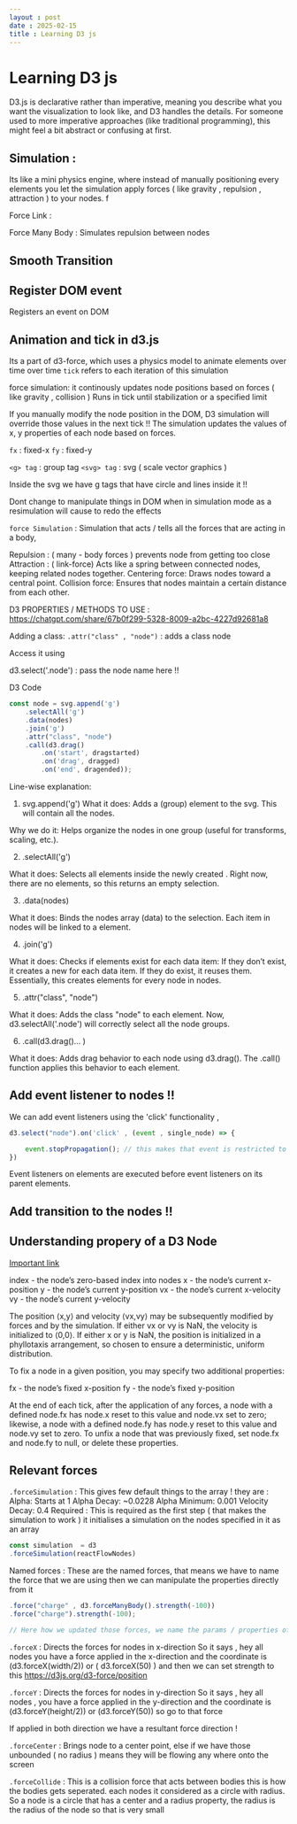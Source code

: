 ```yaml
---
layout : post
date : 2025-02-15
title : Learning D3 js 
---
```


# Learning D3 js 
D3.js is declarative rather than imperative, meaning you describe what you want the visualization to look like, and D3 handles the details. For someone used to more imperative approaches (like traditional programming), this might feel a bit abstract or confusing at first.

## Simulation : 

Its like a mini physics engine, where instead of manually positioning every elements you let the simulation apply forces ( like gravity , repulsion , attraction ) to your nodes. 
f

Force Link : 

Force Many Body : Simulates repulsion between nodes 


## Smooth Transition 


## Register DOM event

Registers an event on DOM 

## Animation and tick in d3.js 

Its a part of d3-force, which uses a physics model to animate elements over time over time 
`tick` refers to each iteration of this simulation 

force simulation: it continously updates node positions based on forces ( like gravity , collision ) 
Runs in tick until stabilization or a specified limit 

If you manually modify the node position in the DOM, D3 simulation will override those values in the next tick !!
The simulation updates the values of x, y properties of each node based on forces. 

`fx` : fixed-x
`fy` : fixed-y

`<g> tag` : group tag 
`<svg> tag` : svg ( scale vector graphics ) 

Inside the svg we have g tags that have circle and lines inside it !! 

Dont change to manipulate things in DOM when in simulation mode as a resimulation will cause to redo the effects  

`force Simulation` : Simulation that acts / tells all the forces that are acting in a body, 

Repulsion : ( many - body forces ) prevents node from getting too close 
Attraction : ( link-force)  Acts like a spring between connected nodes, keeping related nodes together.
Centering force: Draws nodes toward a central point.
Collision force: Ensures that nodes maintain a certain distance from each other.


D3 PROPERTIES / METHODS TO USE : https://chatgpt.com/share/67b0f299-5328-8009-a2bc-4227d92681a8

Adding a class: 
`.attr("class" , "node")` : adds a class node

Access it using 

d3.select('.node') : pass the node name here !! 



D3 Code 
```javascript
const node = svg.append('g')  
    .selectAll('g')  
    .data(nodes)  
    .join('g')  
    .attr("class", "node")  
    .call(d3.drag()  
        .on('start', dragstarted)  
        .on('drag', dragged)  
        .on('end', dragended));  
```

Line-wise explanation: 

1) svg.append('g')
What it does:
    Adds a <g> (group) element to the svg.
    This <g> will contain all the nodes.

Why we do it:
    Helps organize the nodes in one group (useful for transforms, scaling, etc.).

2) .selectAll('g')

What it does:
    Selects all <g> elements inside the newly created <g>.
    Right now, there are no <g> elements, so this returns an empty selection.

3) .data(nodes)

What it does:
    Binds the nodes array (data) to the selection.
    Each item in nodes will be linked to a <g> element.

4) .join('g')

What it does:
    Checks if <g> elements exist for each data item:
        If they don’t exist, it creates a new <g> for each data item.
        If they do exist, it reuses them.
    Essentially, this creates <g> elements for every node in nodes.

5) .attr("class", "node")

What it does:
    Adds the class "node" to each <g> element.
    Now, d3.selectAll('.node') will correctly select all the node groups.

6) .call(d3.drag()... )

What it does:
    Adds drag behavior to each node using d3.drag().
    The .call() function applies this behavior to each <g> element.


## Add event listener to nodes !!

We can add event listeners using the 'click' functionality , 


```javascript 
d3.select("node").on('click' , (event , single_node) => {

    event.stopPropagation(); // this makes that event is restricted to here only and doesnt propagates furtehr  
})
```

Event listeners on elements are executed before event listeners on its parent elements.


## Add transition to the nodes !! 


## Understanding propery of a D3 Node 
[Important link](https://d3js.org/d3-force/simulation#simulation_nodes)

index - the node’s zero-based index into nodes
x - the node’s current x-position
y - the node’s current y-position
vx - the node’s current x-velocity
vy - the node’s current y-velocity

The position ⟨x,y⟩ and velocity ⟨vx,vy⟩ may be subsequently modified by forces and by the simulation. If either vx or vy is NaN, the velocity is initialized to ⟨0,0⟩. If either x or y is NaN, the position is initialized in a phyllotaxis arrangement, so chosen to ensure a deterministic, uniform distribution.

To fix a node in a given position, you may specify two additional properties:

fx - the node’s fixed x-position
fy - the node’s fixed y-position

At the end of each tick, after the application of any forces, a node with a defined node.fx has node.x reset to this value and node.vx set to zero; likewise, a node with a defined node.fy has node.y reset to this value and node.vy set to zero. To unfix a node that was previously fixed, set node.fx and node.fy to null, or delete these properties.

## Relevant forces

`.forceSimulation` : This gives few default things to the array !
they are : 
Alpha: Starts at 1
Alpha Decay: ~0.0228
Alpha Minimum: 0.001
Velocity Decay: 0.4
Required : This is required as the first step ( that makes the simulation to work ) it initialises a simulation on the nodes specified in it as an array 

```javascript 
const simulation  = d3
.forceSimulation(reactFlowNodes)

```

Named forces : These are the named forces, that means we have to name the force that we are using then we can manipulate the properties directly from it 

```javascript 
.force("charge" , d3.forceManyBody().strength(-100)) 
.force("charge").strength(-100);

// Here how we updated those forces, we name the params / properties of the force using its "name"  
```


`.forceX` : Directs the forces for nodes in x-direction 
So it says , hey all nodes you have a force applied in the x-direction and the coordinate is (d3.forceX(width/2)) or ( d3.forceX(50) ) 
and then we can set strength to this https://d3js.org/d3-force/position 


`.forceY` : Directs the forces for nodes in y-direction 
So it says , hey all nodes , you have a force applied in the y-direction and the coordinate is (d3.forceY(height/2)) or (d3.forceY(50))
so go to that force 

If applied in both direction we have a resultant force direction !


`.forceCenter` : Brings node to a center point, else if we have those unbounded ( no radius ) means they will be flowing any where onto the screen 

`.forceCollide` : This is a collision force that acts between bodies this is how the bodies gets seperated. each nodes it considered as a circle with radius. So a node is a circle that has a center and a radius property, the radius is the radius of the node so that is very small 
























